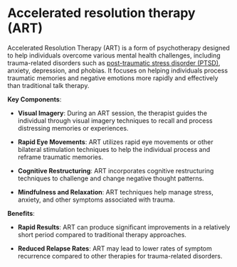 <!--
source: gpt-3 + jph editing
abbr: ART
tags: psychotherapies treatments
-->

# Accelerated resolution therapy (ART)

Accelerated Resolution Therapy (ART) is a form of psychotherapy designed to help individuals overcome various mental health challenges, including trauma-related disorders such as [post-traumatic stress disorder (PTSD)](../post-traumatic-stress-disorder/), anxiety, depression, and phobias. It focuses on helping individuals process traumatic memories and negative emotions more rapidly and effectively than traditional talk therapy.

**Key Components**:

* **Visual Imagery**: During an ART session, the therapist guides the individual through visual imagery techniques to recall and process distressing memories or experiences.

* **Rapid Eye Movements**: ART utilizes rapid eye movements or other bilateral stimulation techniques to help the individual process and reframe traumatic memories.

* **Cognitive Restructuring**: ART incorporates cognitive restructuring techniques to challenge and change negative thought patterns.

* **Mindfulness and Relaxation**: ART techniques help manage stress, anxiety, and other symptoms associated with trauma.

**Benefits**:

* **Rapid Results**: ART can produce significant improvements in a relatively short period compared to traditional therapy approaches.

* **Reduced Relapse Rates**: ART may lead to lower rates of symptom recurrence compared to other therapies for trauma-related disorders.
